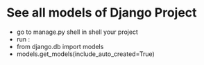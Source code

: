 # See all models of Django Project
  - go to manage.py shell in shell your project
  - run :
  - from django.db import models
  - models.get_models(include_auto_created=True)
